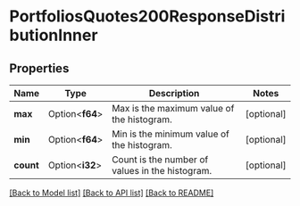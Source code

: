 # PortfoliosQuotes200ResponseDistributionInner

## Properties

Name | Type | Description | Notes
------------ | ------------- | ------------- | -------------
**max** | Option<**f64**> | Max is the maximum value of the histogram. | [optional]
**min** | Option<**f64**> | Min is the minimum value of the histogram. | [optional]
**count** | Option<**i32**> | Count is the number of values in the histogram. | [optional]

[[Back to Model list]](../README.md#documentation-for-models) [[Back to API list]](../README.md#documentation-for-api-endpoints) [[Back to README]](../README.md)


